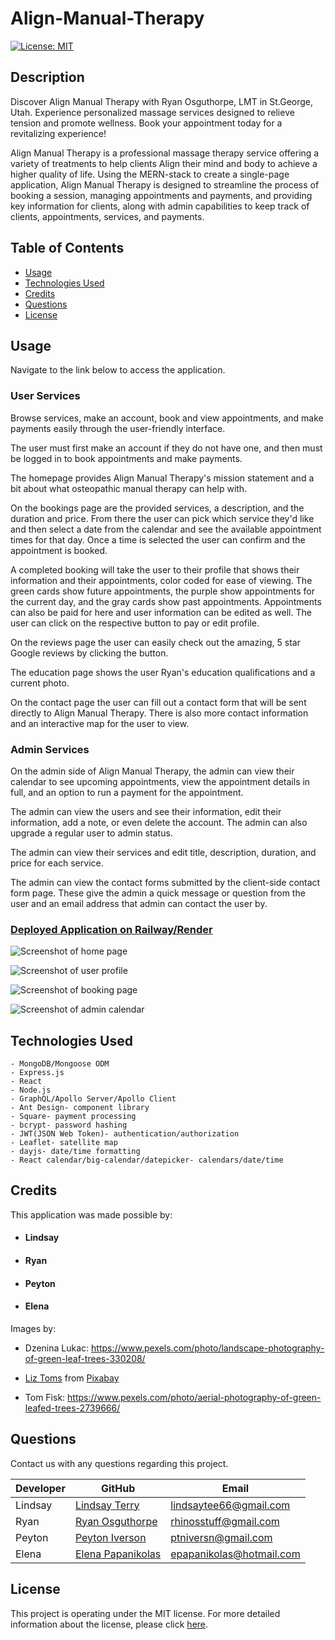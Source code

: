 
# Align-Manual-Therapy
[![License: MIT](https://img.shields.io/badge/License-MIT-yellow.svg)](https://opensource.org/licenses/MIT)


## Description
Discover Align Manual Therapy with Ryan Osguthorpe, LMT in St.George, Utah.  Experience personalized massage services designed to relieve tension and promote wellness. Book your appointment today for a revitalizing experience!

Align Manual Therapy is a professional massage therapy service offering a variety of treatments to help clients Align their mind and body to achieve a higher quality of life. Using the MERN-stack to create a single-page application, Align Manual Therapy is designed to streamline the process of booking a session, managing appointments and payments, and providing key information for clients, along with admin capabilities to keep track of clients, appointments, services, and payments.


## Table of Contents
* [Usage](#usage)
* [Technologies Used](#technologies-used)
* [Credits](#credits)
* [Questions](#questions)
* [License](#license)


## Usage
Navigate to the link below to access the application. 

### User Services
Browse services, make an account, book and view appointments, and make payments easily through the user-friendly interface. 
    
The user must first make an account if they do not have one, and then must be logged in to book appointments and make payments.

The homepage provides Align Manual Therapy's mission statement and a bit about what osteopathic manual therapy can help with. 

On the bookings page are the provided services, a description, and the duration and price. From there the user can pick which service they'd like and then select a date from the calendar and see the available appointment times for that day. Once a time is selected the user can confirm and the appointment is booked.

A completed booking will take the user to their profile that shows their information and their appointments, color coded for ease of viewing. The green cards show future appointments, the purple show appointments for the current day, and the gray cards show past appointments. Appointments can also be paid for here and user information can be edited as well. The user can click on the respective button to pay or edit profile.

On the reviews page the user can easily check out the amazing, 5 star Google reviews by clicking the button.

The education page shows the user Ryan's education qualifications and a current photo.

On the contact page the user can fill out a contact form that will be sent directly to Align Manual Therapy. There is also more contact information and an interactive map for the user to view.


### Admin Services
On the admin side of Align Manual Therapy, the admin can view their calendar to see upcoming appointments, view the appointment details in full, and an option to run a payment for the appointment.

The admin can view the users and see their information, edit their information, add a note, or even delete the account. The admin can also upgrade a regular user to admin status.

The admin can view their services and edit title, description, duration, and price for each service.

The admin can view the contact forms submitted by the client-side contact form page. These give the admin a quick message or question from the user and an email address that admin can contact the user by.

### [Deployed Application on Railway/Render]()

![Screenshot of home page](./client/src/assets/images/homepage-screenshot.jpg) 

![Screenshot of user profile](./client/src/assets/images/profile-screenshot.png) 

![Screenshot of booking page](./client/src/assets/images/booking-screenshot.png) 

![Screenshot of admin calendar](./client/src/assets/images/admincalendar-screenshot.png) 


## Technologies Used
    - MongoDB/Mongoose ODM
    - Express.js
    - React
    - Node.js
    - GraphQL/Apollo Server/Apollo Client
    - Ant Design- component library
    - Square- payment processing
    - bcrypt- password hashing
    - JWT(JSON Web Token)- authentication/authorization
    - Leaflet- satellite map
    - dayjs- date/time formatting
    - React calendar/big-calendar/datepicker- calendars/date/time


## Credits
This application was made possible by:
- #### Lindsay 

- #### Ryan

- #### Peyton

- #### Elena

Images by:

- Dzenina Lukac: https://www.pexels.com/photo/landscape-photography-of-green-leaf-trees-330208/

- <a href="https://pixabay.com/users/lizziet5-2690626/?utm_source=link-attribution&utm_medium=referral&utm_campaign=image&utm_content=5712344">Liz Toms</a> from <a href="https://pixabay.com//?utm_source=link-attribution&utm_medium=referral&utm_campaign=image&utm_content=5712344">Pixabay</a>

- Tom Fisk: https://www.pexels.com/photo/aerial-photography-of-green-leafed-trees-2739666/


## Questions 
Contact us with any questions regarding this project.

| Developer | GitHub                                                      | Email                      |
|-----------|-------------------------------------------------------------|----------------------------|
| Lindsay   | [Lindsay Terry](https://github.com/lindsay-terry)           | lindsaytee66@gmail.com     |
| Ryan      | [Ryan Osguthorpe](https://github.com/rhinosstuff)           | rhinosstuff@gmail.com      |
| Peyton    | [Peyton Iverson](https://github.com/AceSpadee)              | ptniversn@gmail.com        |
| Elena     | [Elena Papanikolas](https://github.com/ElenaPapanikolas)    | epapanikolas@hotmail.com   |


## License 
This project is operating under the MIT license. For more detailed information about the license, please click [here](https://opensource.org/licenses/MIT).